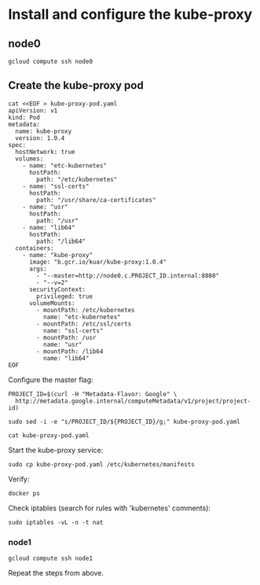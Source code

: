 # Install and configure the kube-proxy

## node0

```
gcloud compute ssh node0
```

## Create the kube-proxy pod

```
cat <<EOF > kube-proxy-pod.yaml
apiVersion: v1
kind: Pod
metadata:
  name: kube-proxy
  version: 1.0.4
spec:
  hostNetwork: true
  volumes:
    - name: "etc-kubernetes"
      hostPath:
        path: "/etc/kubernetes"
    - name: "ssl-certs"
      hostPath:
        path: "/usr/share/ca-certificates"
    - name: "usr"
      hostPath:
        path: "/usr"
    - name: "lib64"
      hostPath:
        path: "/lib64"
  containers:
    - name: "kube-proxy"
      image: "b.gcr.io/kuar/kube-proxy:1.0.4"
      args:
        - "--master=http://node0.c.PROJECT_ID.internal:8080"
        - "--v=2"
      securityContext:
        privileged: true
      volumeMounts:
        - mountPath: /etc/kubernetes
          name: "etc-kubernetes"
        - mountPath: /etc/ssl/certs
          name: "ssl-certs"
        - mountPath: /usr
          name: "usr"
        - mountPath: /lib64
          name: "lib64"
EOF
```

Configure the master flag:

```
PROJECT_ID=$(curl -H "Metadata-Flavor: Google" \
  http://metadata.google.internal/computeMetadata/v1/project/project-id)
```

```
sudo sed -i -e "s/PROJECT_ID/${PROJECT_ID}/g;" kube-proxy-pod.yaml
```

```
cat kube-proxy-pod.yaml
```

Start the kube-proxy service:

```
sudo cp kube-proxy-pod.yaml /etc/kubernetes/manifests
```

Verify:

```
docker ps
```

Check iptables (search for rules with 'kubernetes' comments):

```
sudo iptables -vL -n -t nat
```

### node1

```
gcloud compute ssh node1
```

Repeat the steps from above.
